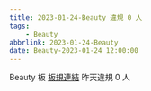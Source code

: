 ```yaml
---
title: 2023-01-24-Beauty 違規 0 人
tags:
    - Beauty
abbrlink: 2023-01-24-Beauty
date: Beauty-2023-01-24 12:00:00
---
```

Beauty 板 [板規連結](https://www.ptt.cc/bbs/Beauty/M.1630069980.A.84B.html)
昨天違規 0 人
